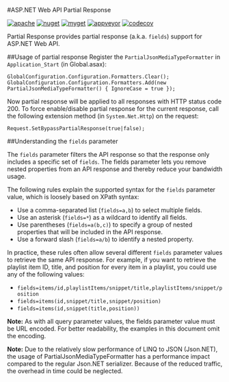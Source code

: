 #ASP.NET Web API Partial Response

[![apache](https://img.shields.io/badge/license-Apache%202-green.svg)](https://raw.githubusercontent.com/dotarj/PartialResponse/master/LICENSE)
[![nuget](https://img.shields.io/nuget/v/WebApi.PartialResponse.svg)](https://www.nuget.org/packages/WebApi.PartialResponse)
[![myget](https://img.shields.io/myget/partialresponse/v/WebApi.PartialResponse.svg)](https://www.myget.org/feed/partialresponse/package/nuget/WebApi.PartialResponse)
[![appveyor](https://ci.appveyor.com/api/projects/status/7ylaqahgotccbdsx?svg=true)](https://ci.appveyor.com/project/dotarj/partialresponse)
[![codecov](https://codecov.io/gh/dotarj/PartialResponse/branch/master/graph/badge.svg)](https://codecov.io/gh/dotarj/PartialResponse)

Partial Response provides partial response (a.k.a. ```fields```) support for ASP.NET Web API.

##Usage of partial response
Register the ```PartialJsonMediaTypeFormatter``` in ```Application_Start``` (in Global.asax):

```
GlobalConfiguration.Configuration.Formatters.Clear();
GlobalConfiguration.Configuration.Formatters.Add(new PartialJsonMediaTypeFormatter() { IgnoreCase = true });
```

Now partial response will be applied to all responses with HTTP status code 200. To force enable/disable partial response for the current response, call the following extension method (in ```System.Net.Http```) on the request:

```
Request.SetBypassPartialResponse(true|false);
```

##Understanding the ```fields``` parameter

The ```fields``` parameter filters the API response so that the response only includes a specific set of ```fields```. The fields parameter lets you remove nested properties from an API response and thereby reduce your bandwidth usage.

The following rules explain the supported syntax for the ```fields``` parameter value, which is loosely based on XPath syntax:

* Use a comma-separated list (```fields=a,b```) to select multiple fields.
* Use an asterisk (```fields=*```) as a wildcard to identify all fields.
* Use parentheses (```fields=a(b,c)```) to specify a group of nested properties that will be included in the API response.
* Use a forward slash (```fields=a/b```) to identify a nested property.

In practice, these rules often allow several different ```fields``` parameter values to retrieve the same API response. For example, if you want to retrieve the playlist item ID, title, and position for every item in a playlist, you could use any of the following values:

* ```fields=items/id,playlistItems/snippet/title,playlistItems/snippet/position```
* ```fields=items(id,snippet/title,snippet/position)```
* ```fields=items(id,snippet(title,position))```

**Note:** As with all query parameter values, the fields parameter value must be URL encoded. For better readability, the examples in this document omit the encoding.

**Note:** Due to the relatively slow performance of LINQ to JSON (Json.NET), the usage of PartialJsonMediaTypeFormatter has a performance impact compared to the regular Json.NET serializer. Because of the reduced traffic, the overhead in time could be neglected.